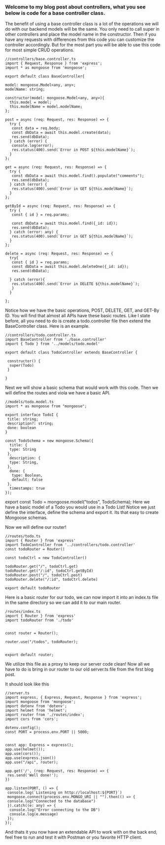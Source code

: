 ### Welcome to my blog post about controllers, what you see below is code for a base controller class.
The benefit of using a base controller class is a lot of the operations we will do with our backend models will be the same.
You only need to call super in other controllers and place the model name in the constructor. Then if you have any requests with differences from this code you can customize the controller accordingly. But for the most part you will be able to use this code for most simple CRUD operations.


```
//controllers/base.controller.ts
import { Request, Response } from 'express';
import * as mongoose from 'mongoose';

export default class BaseController{

model: mongoose.Model<any, any>;
modelName: string;

constructor(model: mongoose.Model<any, any>){
  this.model = model;
  this.modelName = model.modelName;
};

post = async (req: Request, res: Response) => {
  try {
   const data = req.body;
   const dbData = await this.model.create(data);
   res.send(dbData);
  } catch (error) {
   console.log(error);
   res.status(400).send(`Error in POST ${this.modelName}`);
  }
};

get = async (req: Request, res: Response) => {
  try {
   const dbData = await this.model.find().populate("comments");
   res.send(dbData);
  } catch (error) {
   res.status(400).send(`Error in GET ${this.modelName}`);
  }
};

getById = async (req: Request, res: Response) => {
  try {
   const { id } = req.params;

   const dbData = await this.model.find({_id: id});
   res.send(dbData);
  } catch (error: any) {
   res.status(400).send(`Error in GET ${this.modelName}`);
  }
};

delete = async (req: Request, res: Response) => {
  try{
   const { id } = req.params;
   const dbData = await this.model.deleteOne({_id: id});
   res.send(dbData);

  } catch (error){
   res.status(400).send(`Error in DELETE ${this.modelName}`);
   }
  }

};
```


Notice how we have the basic operations, POST, DELETE, GET, and GET-By ID. You will find that almost all APIs have these basic routes.
Like I state before, all you need to do is create a todo.controller file then extend the BaseController class. Here is an example.

```
//controllers/todo.controller.ts
import BaseController from './base.controller'
import { Todo } from '../models/todo.model'

export default class TodoController extends BaseController {

 constructor() {
  super(Todo)
 }

}
```


Next we will show a basic schema that would work with this code.
Then we will define the routes and viola we have a basic API.
```
//models/todo.model.ts
import * as mongoose from "mongoose";

export interface TodoI {
 title: string;
 description?: string;
 done: boolean
}

const TodoSchema = new mongoose.Schema({
  title: {
  type: String
 },
  description: {
  type: String,
 },
  done: {
   type: Boolean,
   default: false
 },
  timestamps: true
});
```
export const Todo = mongoose.model("todos", TodoSchema);
Here we have a basic model of a Todo you would use in a Todo List!
Notice we just define the interface, define the schema and export it.
Its that easy to create Mongoose schemas.


Now we will define our router!

```
//routes/todo.ts
import { Router } from 'express'
import TodoController from '../controllers/todo.controller'
const todoRouter = Router()

const todoCtrl = new TodoController()

todoRouter.get("/", todoCtrl.get)
todoRouter.get("/:id", todoCtrl.getById)
todoRouter.post("/", todoCtrl.post)
todoRouter.delete("/:id", todoCtrl.delete)

export default todoRouter
```
Here is a basic router for our todo, we can now import it into an index.ts file in the same directory so we can add it to our main router.
```
/routes/index.ts
import { Router } from 'express'
import todoRouter from './todo'


const router = Router();

router.use("/todos", todoRouter);


export default router;
```
We utilize this file as a proxy to keep our server code clean!
Now all we have to do is bring in our router to our old server.ts file from the first blog post.

It should look like this

```
//server.ts
import express, { Express, Request, Response } from 'express';
import mongoose from 'mongoose';
import dotenv from 'dotenv';
import helmet from 'helmet';
import router from './routes/index';
import cors from 'cors';

dotenv.config();
const PORT = process.env.PORT || 5000;


const app: Express = express();
app.use(helmet());
app.use(cors());
app.use(express.json())
app.use("/api", router);

app.get('/', (req: Request, res: Response) => {
 res.send('Well done!');
})

app.listen(PORT, () => {
 console.log(`Listening on http://localhost:${PORT}`)
 mongoose.connect(process.env.MONGO_URI || "").then(() => {
 console.log("Connected to the database")
 }).catch((e: any) => {
  console.log("Error connecting to the DB")
  console.log(e.message)
 });
});
```

And thats it you now have an extendable API to work with on the back end, feel free to run and test it with Postman or you favorite HTTP client.